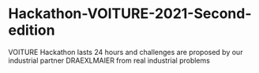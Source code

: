 # Hackathon-VOITURE-2021-Second-edition
 VOITURE Hackathon lasts 24 hours and challenges are proposed by our industrial partner DRAEXLMAIER from real industrial problems
